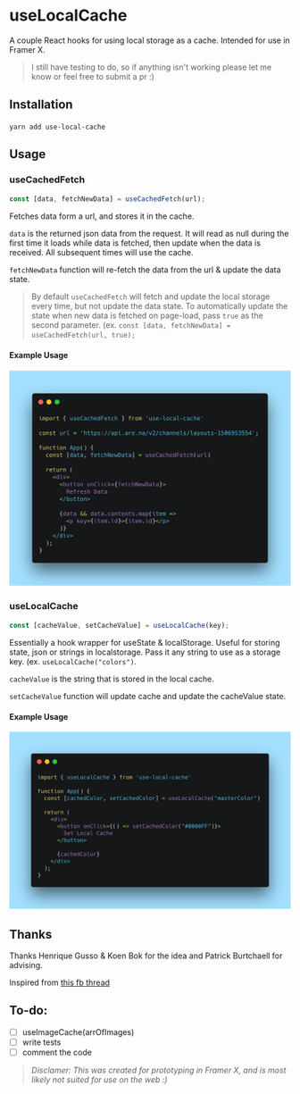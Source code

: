 # useLocalCache

A couple React hooks for using local storage as a cache.
Intended for use in Framer X. 

> I still have testing to do, so if anything isn't working please let me know or feel free to submit a pr :)

## Installation 
`yarn add use-local-cache`

## Usage
### useCachedFetch
```js
const [data, fetchNewData] = useCachedFetch(url);
```

Fetches data form a url, and stores it in the cache.

`data` is the returned json data from the request. 
It will read as null during the first time it loads while data is fetched, then update when the data is received. All subsequent times will use the cache.

`fetchNewData` function will re-fetch the data from the url & update the data state.

> By default `useCachedFetch` will fetch and update the local storage every time, but not update the data state. To automatically update the state when new data is fetched on page-load, pass `true` as the second parameter. (ex. `const [data, fetchNewData] = useCachedFetch(url, true);`

#### Example Usage
![](https://github.com/huntercaron/use-local-cache/blob/master/assets/useCachedFetch.png)

### useLocalCache
```js
const [cacheValue, setCacheValue] = useLocalCache(key);
```

Essentially a hook wrapper for useState & localStorage. 
Useful for storing state, json or strings in localstorage. Pass it any string to use as a storage key. (ex. `useLocalCache("colors")`.

`cacheValue` is the string that is stored in the local cache.

`setCacheValue` function will update cache and update the cacheValue state.

#### Example Usage
![](https://github.com/huntercaron/use-local-cache/blob/master/assets/useLocalCache.png)



## Thanks
Thanks Henrique Gusso & Koen Bok for the idea and Patrick Burtchaell for  advising.

Inspired from [this fb thread](https://www.facebook.com/groups/framerjs/permalink/1932464396880622/)


## To-do: 
- [ ] useImageCache(arrOfImages)
- [ ] write tests
- [ ] comment the code

> *Disclamer: This was created for prototyping in Framer X, and is most likely not suited for use on the web :)*
